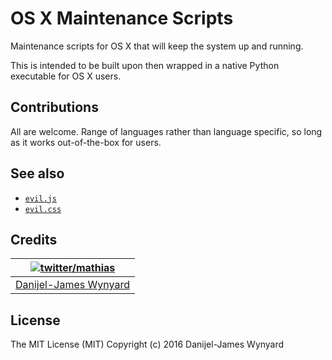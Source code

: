 # OS X Maintenance Scripts

Maintenance scripts for OS X that will keep the system up and running.

This is intended to be built upon then wrapped in a native Python executable for OS X users.


## Contributions

All are welcome. Range of languages rather than language specific, so long as it works out-of-the-box for users.

## See also

* [`evil.js`](https://github.com/kitcambridge/evil.js)
* [`evil.css`](https://github.com/tlrobinson/evil.css)

## Credits

| [![twitter/mathias](https://gravatar.com/avatar/aa3a7aaf41df47f266aef115118710e3?s=70)](https://twitter.com/danijeljw "Follow @danijeljw on Twitter") |
|---|
| [Danijel-James Wynyard](https://danijelj.com/) |

## License

The MIT License (MIT)
Copyright (c) 2016 Danijel-James Wynyard


